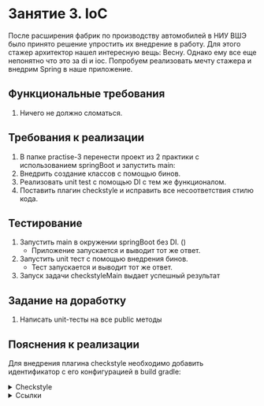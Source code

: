 # Занятие 3. IoC
После расширения фабрик по производству автомобилей в НИУ ВШЭ было принято решение упростить их внедрение в работу. Для этого стажер архитектор нашел интересную вещь: Весну. Однако ему все еще непонятно что это за di и ioc. Попробуем реализовать мечту стажера и внедрим Spring в наше приложение.
## Функциональные требования
1. Ничего не должно сломаться.
## Требования к реализации
1. В папке practise-3 перенести проект из 2 практики с использованием springBoot и запустить main:
2. Внедрить создание классов с помощью бинов.
3. Реализовать unit test с помощью DI с тем же функционалом.
4. Поставить плагин checkstyle и исправить все несоответствия стилю кода.

## Тестирование
1. Запустить main в окружении springBoot без DI. ()
   - Приложение запускается и выводит тот же ответ.
2. Запустить unit тест с помощью внедрения бинов.
   - Тест запускается и выводит тот же ответ.
3. Запуск задачи checkstyleMain выдает успешный результат
## Задание на доработку
1. Написать unit-тесты на все public методы
## Пояснения к реализации
Для внедрения плагина checkstyle необходимо добавить идентификатор с его конфигурацией в build gradle:
<details>
<summary>Checkstyle</summary>
```
plugins {
	checkstyle
}
checkstyle {
toolVersion = "10.13.0"
isIgnoreFailures = false
maxWarnings = 0
maxErrors = 0
}
```
</details>
<details> 
<summary>Ссылки</summary>
1. https://topjava.ru/blog/back-to-basics-dependency-injection
2. https://start.spring.io/
</details>